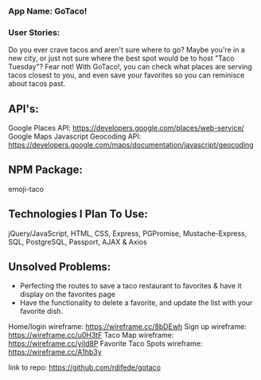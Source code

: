 ### App Name: GoTaco!

### User Stories: 
Do you ever crave tacos and aren't sure where to go? Maybe you're in a new city, or just not sure where the best spot would be to host "Taco Tuesday"? Fear not! With GoTaco!, you can check what places are serving tacos closest to you, and even save your favorites so you can reminisce about tacos past. 

## API's: 
Google Places API: https://developers.google.com/places/web-service/
Google Maps Javascript Geocoding API: https://developers.google.com/maps/documentation/javascript/geocoding

## NPM Package:
emoji-taco

## Technologies I Plan To Use: 
jQuery/JavaScript, HTML, CSS, Express, PGPromise, Mustache-Express, SQL, PostgreSQL, Passport, AJAX & Axios

## Unsolved Problems:
- Perfecting the routes to save a taco restaurant to favorites & have it display on the favorites page
- Have the functionality to delete a favorite, and update the list with your favorite dish.

Home/login wireframe: https://wireframe.cc/8bDEwh
Sign up wireframe: https://wireframe.cc/u0H3tF
Taco Map wireframe: https://wireframe.cc/yiId8P
Favorite Taco Spots wireframe: https://wireframe.cc/A1hb3y

link to repo: https://github.com/rdifede/gotaco
